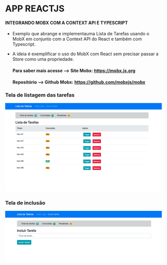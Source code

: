 # APP REACTJS

#### INTEGRANDO MOBX COM A CONTEXT API E TYPESCRIPT

- Exemplo que abrange e implementauma Lista de Tarefas usando o MobX em conjunto com a
  Context API do React e também com Typescript.

- A ideia é exemplificar o uso do MobX com React sem precisar
  passar a Store como uma propriedade.

  #### Para saber mais acesse --> Site Mobx: https://mobx.js.org

  #### Repositório --> Github Mobx: https://github.com/mobxjs/mobx

### Tela de listagem das tarefas

![](https://github.com/tellesdev/todo-list/blob/master/public/img/listar.png)

### Tela de inclusão

![](https://github.com/tellesdev/todo-list/blob/master/public/img/incluir.png)

